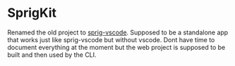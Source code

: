 # SprigKit

Renamed the old project to [sprig-vscode](https://github.com/youknowedo/sprig-vscode). Supposed to be a standalone app that works just like sprig-vscode but without vscode. Dont have time to document everything at the moment but the web project is supposed to be built and then used by the CLI.